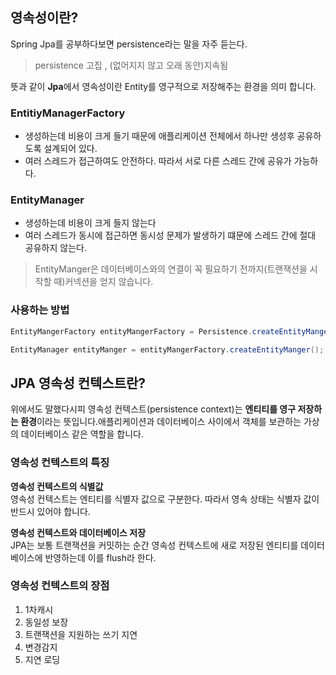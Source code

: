 ## **영속성이란?**

Spring Jpa를 공부하다보면 persistence라는 말을 자주 듣는다.

> persistence 고집 , (없어지지 않고 오래 동안)지속됨

뜻과 같이 **Jpa**에서 영속성이란 Entity를 영구적으로 저장해주는 환경을 의미 합니다.

### **EntitiyManagerFactory**

- 생성하는데 비용이 크게 들기 때문에 애플리케이션 전체에서 하나만 생성후 공유하도록 설계되어 있다.
- 여러 스레드가 접근하여도 안전하다. 따라서 서로 다른 스레드 간에 공유가 가능하다.

### **EntityManager**

- 생성하는데 비용이 크게 들지 않는다
- 여러 스레드가 동시에 접근하면 동시성 문제가 발생하기 떄문에 스레드 간에 절대 공유하지 않는다.

> EntityManger은 데이터베이스와의 연결이 꼭 필요하기 전까지(트랜잭션을 시작할 때)커넥션을 얻지 않습니다.

### 사용하는 방법

```java
EntityMangerFactory entityMangerFactory = Persistence.createEntityMangerFactory("person"); // 파라미터  : 영속성 단위 이름

EntityManager entityManger = entityMangerFactory.createEntityManger();
```

## **JPA 영속성 컨텍스트란?**

위에서도 말했다시피 영속성 컨텍스트(persistence context)는 **엔티티를 영구 저장하는 환경**이라는 뜻입니다.애플리케이션과 데이터베이스 사이에서 객체를 보관하는 가상의 데이터베이스 같은 역할을 합니다.

### **영속성 컨텍스트의 특징**
**영속성 컨텍스트의 식별값**  
영속성 컨텍스트는 엔티티를 식별자 값으로 구분한다. 따라서 영속 상태는 식별자 값이 반드시 있어야 합니다.

**영속성 컨텍스트와 데이터베이스 저장**  
JPA는 보통 트랜잭션을 커밋하는 순간 영속성 컨텍스트에 새로 저장된 엔티티를 데이터 베이스에 반영하는데 이를 flush라 한다.
  
### **영속성 컨텍스트의 장점**
1. 1차캐시  
2. 동일성 보장
3. 트랜잭션을 지원하는 쓰기 지연
4. 변경감지
5. 지연 로딩